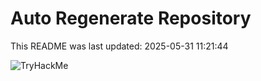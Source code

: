# Auto Regenerate Repository

This README was last updated: 2025-05-31 11:21:44

 ![TryHackMe](https://tryhackme.com/badge/533634)